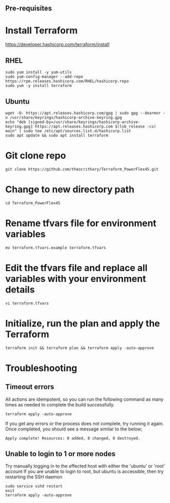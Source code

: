 ## Pre-requisites

# Install Terraform
https://developer.hashicorp.com/terraform/install

## RHEL
```
sudo yum install -y yum-utils
sudo yum-config-manager --add-repo https://rpm.releases.hashicorp.com/RHEL/hashicorp.repo
sudo yum -y install terraform
```

## Ubuntu
```
wget -O- https://apt.releases.hashicorp.com/gpg | sudo gpg --dearmor -o /usr/share/keyrings/hashicorp-archive-keyring.gpg
echo "deb [signed-by=/usr/share/keyrings/hashicorp-archive-keyring.gpg] https://apt.releases.hashicorp.com $(lsb_release -cs) main" | sudo tee /etc/apt/sources.list.d/hashicorp.list
sudo apt update && sudo apt install terraform
```

# Git clone repo
```
git clone https://github.com/theocrithary/Terraform_PowerFlex45.git
```

# Change to new directory path
```
cd Terraform_PowerFlex45
```

# Rename tfvars file for environment variables
```
mv terraform.tfvars.example terraform.tfvars
```

# Edit the tfvars file and replace all variables with your environment details
```
vi terraform.tfvars
```

# Initialize, run the plan and apply the Terraform
```
terraform init && terraform plan && terraform apply -auto-approve
```

# Troubleshooting

## Timeout errors
All actions are idempotent, so you can run the following command as many times as needed to complete the build successfully.
```
terraform apply -auto-approve
```
If you get any errors or the process does not complete, try running it again.
Once completed, you should see a message similar to the below;
```
Apply complete! Resources: 0 added, 8 changed, 0 destroyed.
```

## Unable to login to 1 or more nodes
Try manually logging in to the effected host with either the 'ubuntu' or 'root' account
If you are unable to login to root, but ubuntu is accessible, then try restarting the SSH daemon
```
sudo service sshd restart
exit
terraform apply -auto-approve
```